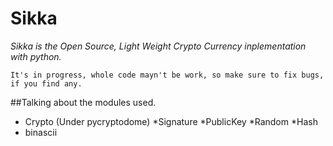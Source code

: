 # Sikka
*Sikka is the Open Source, Light Weight Crypto Currency inplementation with python.*

```
It's in progress, whole code mayn't be work, so make sure to fix bugs, if you find any.
```

##Talking about the modules used.

* Crypto (Under pycryptodome)
  *Signature
  *PublicKey
  *Random
  *Hash
* binascii
